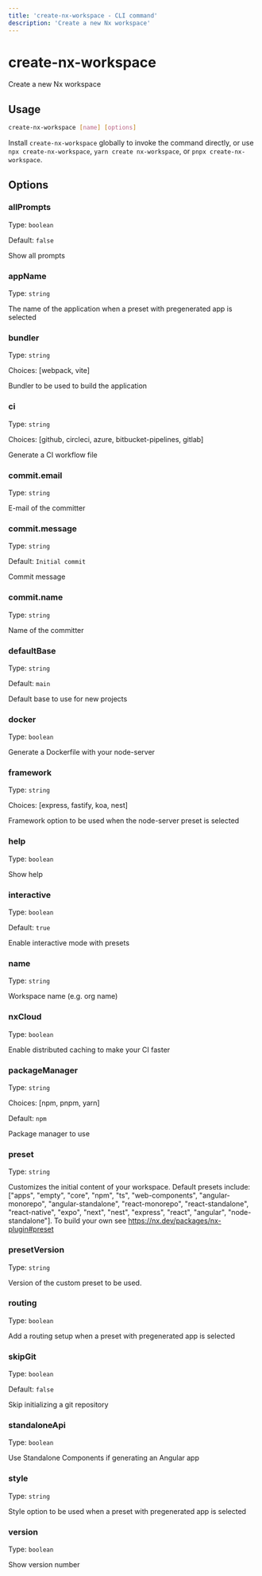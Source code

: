 ```yaml
---
title: 'create-nx-workspace - CLI command'
description: 'Create a new Nx workspace'
---
```


# create-nx-workspace

Create a new Nx workspace

## Usage

```bash
create-nx-workspace [name] [options]
```

Install `create-nx-workspace` globally to invoke the command directly, or use `npx create-nx-workspace`, `yarn create nx-workspace`, or `pnpx create-nx-workspace`.

## Options

### allPrompts

Type: `boolean`

Default: `false`

Show all prompts

### appName

Type: `string`

The name of the application when a preset with pregenerated app is selected

### bundler

Type: `string`

Choices: [webpack, vite]

Bundler to be used to build the application

### ci

Type: `string`

Choices: [github, circleci, azure, bitbucket-pipelines, gitlab]

Generate a CI workflow file

### commit.email

Type: `string`

E-mail of the committer

### commit.message

Type: `string`

Default: `Initial commit`

Commit message

### commit.name

Type: `string`

Name of the committer

### defaultBase

Type: `string`

Default: `main`

Default base to use for new projects

### docker

Type: `boolean`

Generate a Dockerfile with your node-server

### framework

Type: `string`

Choices: [express, fastify, koa, nest]

Framework option to be used when the node-server preset is selected

### help

Type: `boolean`

Show help

### interactive

Type: `boolean`

Default: `true`

Enable interactive mode with presets

### name

Type: `string`

Workspace name (e.g. org name)

### nxCloud

Type: `boolean`

Enable distributed caching to make your CI faster

### packageManager

Type: `string`

Choices: [npm, pnpm, yarn]

Default: `npm`

Package manager to use

### preset

Type: `string`

Customizes the initial content of your workspace. Default presets include: ["apps", "empty", "core", "npm", "ts", "web-components", "angular-monorepo", "angular-standalone", "react-monorepo", "react-standalone", "react-native", "expo", "next", "nest", "express", "react", "angular", "node-standalone"]. To build your own see https://nx.dev/packages/nx-plugin#preset

### presetVersion

Type: `string`

Version of the custom preset to be used.

### routing

Type: `boolean`

Add a routing setup when a preset with pregenerated app is selected

### skipGit

Type: `boolean`

Default: `false`

Skip initializing a git repository

### standaloneApi

Type: `boolean`

Use Standalone Components if generating an Angular app

### style

Type: `string`

Style option to be used when a preset with pregenerated app is selected

### version

Type: `boolean`

Show version number
